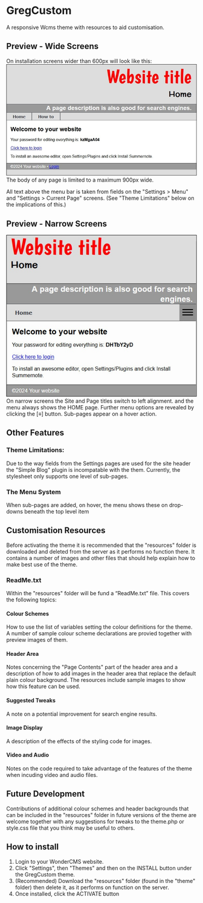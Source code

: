 # GregCustom
A responsive Wcms theme with resources to aid customisation.

## Preview - Wide Screens
On installation screens wider than 600px will look like this:
![Wide screen preview](/previewwide.jpg)
The body of any page is limited to a maximum 900px wide.

All text above the menu bar is taken from fields on the "Settings > Menu" and "Settings > Current Page" screens. (See "Theme Limitations" below on the implications of this.)

## Preview - Narrow Screens
![Narrow screen preview](/previewnarrow.jpg)
On narrow screens the Site and Page titles switch to left alignment. and the menu always shows the HOME page. Further menu options are revealed by clicking the [&equiv;] button. Sub-pages appear on a hover action.

## Other Features
### Theme Limitations:
Due to the way fields from the Settings pages are used for the site header the "Simple Blog" plugin is incompatable with the them.
Currently, the stylesheet only supports one level of sub-pages.
### The Menu System
When sub-pages are added, on hover, the menu shows these on drop-downs beneath the top level item

## Customisation Resources
Before activating the theme it is recommended that the "resources" folder is downloaded and deleted from the server as it performs no function there. It contains a number of images and other files that should help explain how to make best use of the theme.
### ReadMe.txt
Within the "resources" folder will be fund a “ReadMe.txt” file. This covers the following topics:
#### Colour Schemes
How to use the list of variables setting the colour definitions for the theme. A number of sample colour scheme declarations are provied together with preview images of them.
#### Header Area
Notes concerning the "Page Contents" part of the header area and a description of how to add images in the header area that replace the default plain colour background. The resources include sample images to show how this feature can be used.
#### Suggested Tweaks
A note on a potential improvement for search engine results.
#### Image Display
A description of the effects of the styling code for images.
#### Video and Audio
Notes on the code required to take advantage of the features of the theme when incuding video and audio files.

## Future Development
Contributions of additional colour schemes and header backgrounds that can be included in the "resources" folder in future versions of the theme are welcome together with any suggestions for tweaks to the theme.php or style.css file that you think may be useful to others.

## How to install
1. Login to your WonderCMS website.
2. Click "Settings", then "Themes" and then on the INSTALL button under the GregCustom theme.
3. (Recommended) Download the "resources" folder (found in the "theme" folder) then delete it, as it performs on function on the server.
4. Once installed, click the ACTIVATE button
